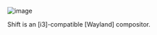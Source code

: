 ![image](https://github.com/tectonic-software/ShiftWM/assets/81573747/c744b449-7d4e-4ed6-8cc4-1f5fbcc37b65)

Shift is an [i3]-compatible [Wayland] compositor.
